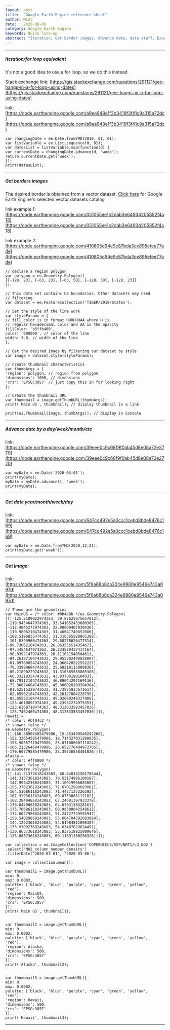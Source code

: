 ```yaml
---
layout: post
title:  "Google Earth Engine reference sheet"
author: Mint
date:   2020-08-06
category: Google Earth Engine
keywords: Quick look-up
abstract: "Iteration, Get border images, Advance date, date stuff, Export image, ..."
---
```


* * * 

##### Iteration/for loop equivalent

It's not a good idea to use a for loop, so we do this instead

Stack exchange link: [https://gis.stackexchange.com/questions/291121/gee-hangs-in-a-for-loop-using-dates](https://gis.stackexchange.com/questions/291121/gee-hangs-in-a-for-loop-using-dates)

link: [https://code.earthengine.google.com/a9ea948e1f3b3419f3f41c9a315a72dc](https://code.earthengine.google.com/a9ea948e1f3b3419f3f41c9a315a72dc)

    var changingDate = ee.Date.fromYMD(2019, 01, 01);
    var listVariable = ee.List.sequence(0, 81);
    var datesList = listVariable.map(function(d) {
    var currentDate = changingDate.advance(d, 'week'); 
    return currentDate.get('week');
    });
    print(datesList);

* * * 

##### Get borders images

The desired border is obtained from a vector dataset. [Click here](https://developers.google.com/earth-engine/vector_datasets) for Google Earth Engine's selected vector datasets catalog

link example 1: [https://code.earthengine.google.com/051055ee1b2dab3e64934205852f4a18](https://code.earthengine.google.com/051055ee1b2dab3e64934205852f4a18)

link example 2: [https://code.earthengine.google.com/410805d94e9c87bda3ce895efee77ade](https://code.earthengine.google.com/410805d94e9c87bda3ce895efee77ade)

    // declare a region polygon
    var polygon = ee.Geometry.Polygon([
    [[-128, 23], [-63, 23], [-63, 50], [-128, 50], [-128, 23]]
    ]);

    // This data set contains US boundaries. Other datasets may need
    // filtering
    var dataset = ee.FeatureCollection('TIGER/2018/States');

    // Set the style of the line work
    var styleParams = {
    // fill color is in format HHHHHHAA where H is
    // regular hexadecimal color and AA is the opacity
    fillColor: 'b5ffb400',
    color: '000000', // color of the line
    width: 3.0, // width of the line
    };

    // Get the desired image by filtering our dataset by style
    var image = dataset.style(styleParams);

    // Create thumbnail characteristics
    var thumbArgs = {
    'region': polygon, // region from polygon
    'dimensions': 1000, // dimensions
    'crs': 'EPSG:3857' // just copy this in for looking right
    };

    // Create the thumbnail URL
    var thumbnail = image.getThumbURL(thumbArgs);
    print('Main US', thumbnail); // display thumbnail in a link

    print(ui.Thumbnail(image, thumbArgs)); // display in Console


* * *

##### Advance date by a day/week/month/etc

link: [https://code.earthengine.google.com/39eee0c9c68f9f0ab45d8e08a72e2770](https://code.earthengine.google.com/39eee0c9c68f9f0ab45d8e08a72e2770)


    var myDate = ee.Date('2020-03-01');
    print(myDate);
    myDate = myDate.advance(1, 'week');
    print(myDate);

* * * 

##### Get date year/month/week/day

link: [https://code.earthengine.google.com/647cd492e5a0ccc1cebd8bde8476c169](https://code.earthengine.google.com/647cd492e5a0ccc1cebd8bde8476c169)

    var myDate = ee.Date.fromYMD(2020,12,21);
    print(myDate.get('week'));

* * * 

##### Get image:

link: [https://code.earthengine.google.com/5f6a68b8ca324e9980e9546e743a097d](https://code.earthengine.google.com/5f6a68b8ca324e9980e9546e743a097d)
    
    // These are the geometries
    var MainUS = /* color: #0b4a8b */ee.Geometry.Polygon(
    [[[-125.2189022974363, 39.87625675657812],
    [-119.9454647974363, 33.541652433680305],
    [-117.4845272974363, 32.80600467030436],
    [-110.9806210474363, 31.46641749852086],
    [-108.5196835474363, 31.316365588865388],
    [-101.8399960474363, 29.80278626477314],
    [-99.7306210474363, 26.86355651435467],
    [-97.4454647974363, 26.234579437417167],
    [-96.0392147974363, 28.11102154050461],
    [-84.26187104743632, 29.955202498828807],
    [-81.09780854743632, 24.966420522552227],
    [-79.33999604743632, 25.60218115809836],
    [-80.21890229743632, 31.316365588865388],
    [-66.33218354743632, 43.0370019010403],
    [-68.79312104743632, 46.89044292169136],
    [-72.30874604743632, 45.306020109394304],
    [-81.62515229743632, 41.73875923671617],
    [-82.85562104743632, 42.26127804228795],
    [-82.85562104743632, 45.92080248327908],
    [-123.4610897974363, 49.23932274975353],
    [-123.6368710474363, 48.312633583457036],
    [-125.7462460474363, 48.312633583457036]]]),
    Hawaii = 
    /* color: #bf04c2 */
    /* shown: false */
    ee.Geometry.Polygon(
    [[[-166.38904585479986, 15.353499540242268],
    [-152.32654585479986, 18.714327031280035],
    [-153.90857710479986, 25.071086607110242],
    [-166.21326460479986, 26.652776484972765],
    [-170.60779585479986, 23.30736558401026]]]),
    Alaska = 
    /* color: #ff0000 */
    /* shown: false */
    ee.Geometry.Polygon(
    [[[-141.31373618243083, 60.64018250178644],
    [-141.31373618243083, 70.53174986100197],
    [-147.99342368243083, 71.10919966082687],
    [-155.37623618243083, 71.67012908693061],
    [-164.51686118243083, 71.4477127226392],
    [-167.32936118243083, 69.0759061112182],
    [-168.38404868243083, 67.24601397933378],
    [-170.84498618243083, 64.6703138328161],
    [-175.76686118243083, 60.98308042548612],
    [-172.60279868243083, 51.24727729555947],
    [-158.54029868243083, 53.604704382683884],
    [-144.12623618243083, 54.01984811098307],
    [-133.93092368243083, 54.63487820624491],
    [-130.06373618243083, 55.837518825089646],
    [-135.68873618243083, 60.11891380256326]]]);

    var collection = ee.ImageCollection('COPERNICUS/S5P/NRTI/L3_NO2')
    .select('NO2_column_number_density')
    .filterDate('2020-03-01', '2020-03-06');

    var image = collection.mean();

    var thumbnail1 = image.getThumbURL({
    min: 0,
    max: 0.0002,
    palette: ['black', 'blue', 'purple', 'cyan', 'green', 'yellow', 'red'],
    'region': MainUS,
    'dimensions': 500,
    'crs': 'EPSG:3857'
    });
    print('Main US', thumbnail1);


    var thumbnail2 = image.getThumbURL({
    min: 0,
    max: 0.0002,
    palette: ['black', 'blue', 'purple', 'cyan', 'green', 'yellow', 'red'],
    'region': Alaska, 
    'dimensions': 500,
    'crs': 'EPSG:3857'
    });
    print('Alaska', thumbnail2);


    var thumbnail3 = image.getThumbURL({
    min: 0,
    max: 0.0002,
    palette: ['black', 'blue', 'purple', 'cyan', 'green', 'yellow', 'red'],
    'region': Hawaii,
    'dimensions': 500,
    'crs': 'EPSG:3857'
    });
    print('Hawaii', thumbnail3);


* * *
